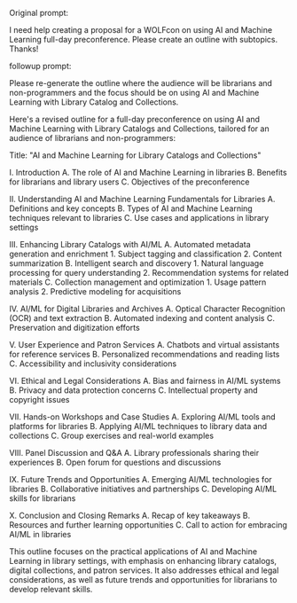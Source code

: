 Original prompt:

I need help creating a proposal for a WOLFcon on using AI and Machine Learning full-day preconference. 
Please create an outline with subtopics. Thanks!

followup prompt:

Please re-generate the outline where the audience will be librarians and non-programmers and the focus should be on using AI and Machine Learning with Library Catalog and Collections.


Here's a revised outline for a full-day preconference on using AI and Machine Learning with Library Catalogs and Collections, tailored for an audience of librarians and non-programmers:

Title: "AI and Machine Learning for Library Catalogs and Collections"

I. Introduction
   A. The role of AI and Machine Learning in libraries
   B. Benefits for librarians and library users
   C. Objectives of the preconference

II. Understanding AI and Machine Learning Fundamentals for Libraries
    A. Definitions and key concepts
    B. Types of AI and Machine Learning techniques relevant to libraries
    C. Use cases and applications in library settings

III. Enhancing Library Catalogs with AI/ML
     A. Automated metadata generation and enrichment
        1. Subject tagging and classification
        2. Content summarization
     B. Intelligent search and discovery
        1. Natural language processing for query understanding
        2. Recommendation systems for related materials
     C. Collection management and optimization
        1. Usage pattern analysis
        2. Predictive modeling for acquisitions

IV. AI/ML for Digital Libraries and Archives
    A. Optical Character Recognition (OCR) and text extraction
    B. Automated indexing and content analysis
    C. Preservation and digitization efforts

V. User Experience and Patron Services
   A. Chatbots and virtual assistants for reference services
   B. Personalized recommendations and reading lists
   C. Accessibility and inclusivity considerations

VI. Ethical and Legal Considerations
    A. Bias and fairness in AI/ML systems
    B. Privacy and data protection concerns
    C. Intellectual property and copyright issues

VII. Hands-on Workshops and Case Studies
     A. Exploring AI/ML tools and platforms for libraries
     B. Applying AI/ML techniques to library data and collections
     C. Group exercises and real-world examples

VIII. Panel Discussion and Q&A
     A. Library professionals sharing their experiences
     B. Open forum for questions and discussions

IX. Future Trends and Opportunities
    A. Emerging AI/ML technologies for libraries
    B. Collaborative initiatives and partnerships
    C. Developing AI/ML skills for librarians

X. Conclusion and Closing Remarks
   A. Recap of key takeaways
   B. Resources and further learning opportunities
   C. Call to action for embracing AI/ML in libraries

This outline focuses on the practical applications of AI and Machine Learning in library settings, with emphasis on enhancing library catalogs, digital collections, and patron services. It also addresses ethical and legal considerations, as well as future trends and opportunities for librarians to develop relevant skills.
